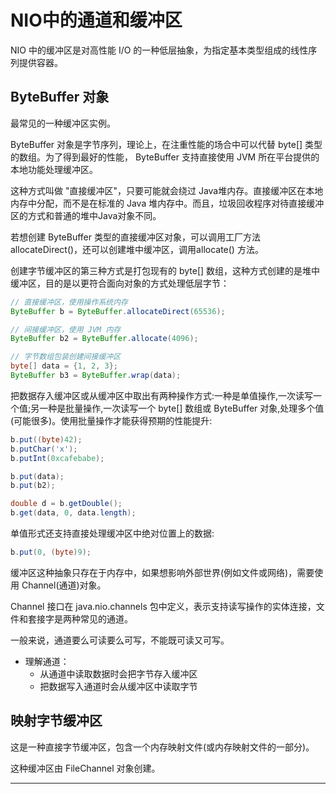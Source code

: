 #   NIO中的通道和缓冲区

NIO 中的缓冲区是对高性能 I/O 的一种低层抽象，为指定基本类型组成的线性序列提供容器。

##  ByteBuffer 对象

最常见的一种缓冲区实例。

ByteBuffer 对象是字节序列，理论上，在注重性能的场合中可以代替 byte[] 类型的数组。为了得到最好的性能， ByteBuffer 支持直接使用 JVM 所在平台提供的本地功能处理缓冲区。

这种方式叫做 "直接缓冲区"，只要可能就会绕过 Java堆内存。直接缓冲区在本地内存中分配，而不是在标准的 Java 堆内存中。而且，垃圾回收程序对待直接缓冲区的方式和普通的堆中Java对象不同。

若想创建 ByteBuffer 类型的直接缓冲区对象，可以调用工厂方法 allocateDirect()，还可以创建堆中缓冲区，调用allocate() 方法。

创建字节缓冲区的第三种方式是打包现有的 byte[] 数组，这种方式创建的是堆中缓冲区，目的是以更符合面向对象的方式处理低层字节：

```Java
// 直接缓冲区，使用操作系统内存
ByteBuffer b = ByteBuffer.allocateDirect(65536);

// 间接缓冲区，使用 JVM 内存
ByteBuffer b2 = ByteBuffer.allocate(4096);

// 字节数组包装创建间接缓冲区
byte[] data = {1, 2, 3};
ByteBuffer b3 = ByteBuffer.wrap(data);
```

把数据存入缓冲区或从缓冲区中取出有两种操作方式:一种是单值操作,一次读写一个值;另一种是批量操作,一次读写一个 byte[] 数组或 ByteBuffer 对象,处理多个值(可能很多)。使用批量操作才能获得预期的性能提升:

```Java
b.put((byte)42);
b.putChar('x');
b.putInt(0xcafebabe);

b.put(data);
b.put(b2);

double d = b.getDouble();
b.get(data, 0, data.length);
```

单值形式还支持直接处理缓冲区中绝对位置上的数据:

```Java
b.put(0, (byte)9);
```

缓冲区这种抽象只存在于内存中，如果想影响外部世界(例如文件或网络)，需要使用 Channel(通道)对象。

Channel 接口在 java.nio.channels 包中定义，表示支持读写操作的实体连接，文件和套接字是两种常见的通道。

一般来说，通道要么可读要么可写，不能既可读又可写。

-   理解通道：
    -   从通道中读取数据时会把字节存入缓冲区
    -   把数据写入通道时会从缓冲区中读取字节


##  映射字节缓冲区

这是一种直接字节缓冲区，包含一个内存映射文件(或内存映射文件的一部分)。

这种缓冲区由 FileChannel 对象创建。

----